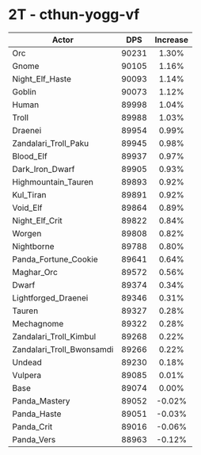 # 2T - cthun-yogg-vf
| Actor | DPS | Increase |
|---|:---:|:---:|
|Orc|90231|1.30%|
|Gnome|90105|1.16%|
|Night_Elf_Haste|90093|1.14%|
|Goblin|90073|1.12%|
|Human|89998|1.04%|
|Troll|89988|1.03%|
|Draenei|89954|0.99%|
|Zandalari_Troll_Paku|89945|0.98%|
|Blood_Elf|89937|0.97%|
|Dark_Iron_Dwarf|89905|0.93%|
|Highmountain_Tauren|89893|0.92%|
|Kul_Tiran|89891|0.92%|
|Void_Elf|89864|0.89%|
|Night_Elf_Crit|89822|0.84%|
|Worgen|89808|0.82%|
|Nightborne|89788|0.80%|
|Panda_Fortune_Cookie|89641|0.64%|
|Maghar_Orc|89572|0.56%|
|Dwarf|89374|0.34%|
|Lightforged_Draenei|89346|0.31%|
|Tauren|89327|0.28%|
|Mechagnome|89322|0.28%|
|Zandalari_Troll_Kimbul|89268|0.22%|
|Zandalari_Troll_Bwonsamdi|89266|0.22%|
|Undead|89230|0.18%|
|Vulpera|89085|0.01%|
|Base|89074|0.00%|
|Panda_Mastery|89052|-0.02%|
|Panda_Haste|89051|-0.03%|
|Panda_Crit|89016|-0.06%|
|Panda_Vers|88963|-0.12%|
